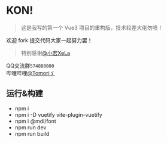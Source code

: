 # KON!

> 这是我写的第一个 Vue3 项目的重构版，技术较差大佬勿喷！

欢迎 fork 提交代码大家一起努力罢！
> 特别感谢[@小宏XeLa](https://github.com/xiaohong2022)

QQ交流群`574888080`  
哔哩哔哩[@Tomoriゞ](https://space.bilibili.com/435502585)

## 运行&构建

- npm i
- npm i -D vuetify vite-plugin-vuetify
- npm i @mdi/font
- npm run dev
- npm run build
